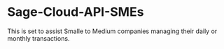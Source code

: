 # Sage-Cloud-API-SMEs
This is set to assist Smalle to Medium companies managing their daily or monthly transactions.
